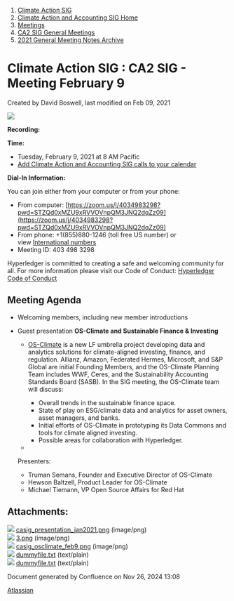 1. [Climate Action SIG](index.html)
2. [Climate Action and Accounting SIG Home](Climate-Action-and-Accounting-SIG-Home_19005445.html)
3. [Meetings](Meetings_19005583.html)
4. [CA2 SIG General Meetings](CA2-SIG-General-Meetings_19006785.html)
5. [2021 General Meeting Notes Archive](2021-General-Meeting-Notes-Archive_19006648.html)

# Climate Action SIG : CA2 SIG - Meeting February 9

Created by David Boswell, last modified on Feb 09, 2021

![](attachments/19006717/19006727.png?height=250)

**Recording:**

**Time:**

- Tuesday, February 9, 2021 at 8 AM Pacific
- [Add Climate Action and Accounting SIG calls to your calendar](https://lists.hyperledger.org/g/climate-sig/ics/invite.ics?repeatid=24572)

**Dial-In Information:**

You can join either from your computer or from your phone:

- From computer: [https://zoom.us/j/4034983298?pwd=STZQd0xMZU9xRVVOVnpQM3JNQ2dqZz09](https://zoom.us/j/4034983298?pwd=STZQd0xMZU9xRVVOVnpQM3JNQ2dqZz09)
- From phone: +1(855)880-1246 (toll free US number) or view [International numbers](https://zoom.us/u/bAaJoyznp)
- Meeting ID: 403 498 3298

Hyperledger is committed to creating a safe and welcoming community for all. For more information please visit our Code of Conduct: [Hyperledger Code of Conduct](https://lf-hyperledger.atlassian.net/wiki/display/HYP/Hyperledger+Code+of+Conduct)

## **Meeting Agenda**

- Welcoming members, including new member introductions
- Guest presentation **OS-Climate and Sustainable Finance &amp; Investing**
  
  - [OS-Climate](https://www.os-climate.org/) is a new LF umbrella project developing data and analytics solutions for climate-aligned investing, finance, and regulation. Allianz, Amazon, Federated Hermes, Microsoft, and S&amp;P Global are initial Founding Members, and the OS-Climate Planning Team includes WWF, Ceres, and the Sustainability Accounting Standards Board (SASB). In the SIG meeting, the OS-Climate team will discuss:
    
    - Overall trends in the sustainable finance space.
    - State of play on ESG/climate data and analytics for asset owners, asset managers, and banks.
    - Initial efforts of OS-Climate in prototyping its Data Commons and tools for climate aligned investing.
    - Possible areas for collaboration with Hyperledger.
  - 
    
    Presenters:
    
    - Truman Semans, Founder and Executive Director of OS-Climate
    - Hewson Baltzell, Product Leader for OS-Climate
    - Michael Tiemann, VP Open Source Affairs for Red Hat

## Attachments:

![](images/icons/bullet_blue.gif) [casig\_presentation\_jan2021.png](attachments/19006717/19006718.png) (image/png)  
![](images/icons/bullet_blue.gif) [3.png](attachments/19006717/19006720.png) (image/png)  
![](images/icons/bullet_blue.gif) [casig\_osclimate\_feb9.png](attachments/19006717/19006727.png) (image/png)  
![](images/icons/bullet_blue.gif) [dummyfile.txt](attachments/19006717/19006719.txt) (text/plain)  
![](images/icons/bullet_blue.gif) [dummyfile.txt](attachments/19006717/19006721.txt) (text/plain)

Document generated by Confluence on Nov 26, 2024 13:08

[Atlassian](http://www.atlassian.com/)
